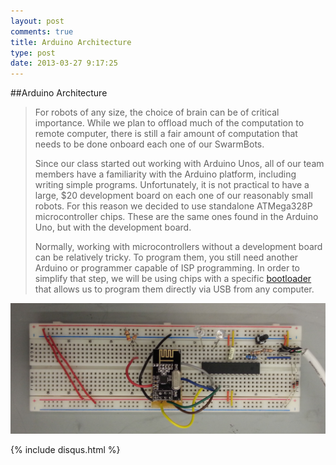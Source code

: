 ```yaml
---
layout: post
comments: true
title: Arduino Architecture
type: post
date: 2013-03-27 9:17:25
---
```


##Arduino Architecture

> For robots of any size, the choice of brain can be of critical importance. While we plan to offload much of the computation to remote computer, there is still a fair amount of computation that needs to be done onboard each one of our SwarmBots.
>
> Since our class started out working with Arduino Unos, all of our team members have a familiarity with the Arduino platform, including writing simple programs. Unfortunately, it is not practical to have a large, $20 development board on each one of our reasonably small robots. For this reason we decided to use standalone ATMega328P microcontroller chips. These are the same ones found in the Arduino Uno, but with the development board.
>
> Normally, working with microcontrollers without a development board can be relatively tricky. To program them, you still need another Arduino or programmer capable of ISP programming. In order to simplify that step, we will be using chips with a specific [bootloader][] that allows us to program them directly via USB from any computer.
<div class="center container"><img class="postImage" src="/img/homemadearduino.jpg" alt="Home-made Arduino"/></div>

{% include disqus.html %}

[bootloader]: https://github.com/KevinMehall/FiveDollarArduino "Five Dollar Arduino"
